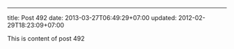 ---
title: Post 492
date: 2013-03-27T06:49:29+07:00
updated: 2012-02-29T18:23:09+07:00

This is content of post 492